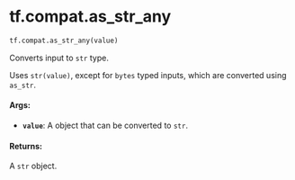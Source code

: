 <div itemscope itemtype="http://developers.google.com/ReferenceObject">
<meta itemprop="name" content="tf.compat.as_str_any" />
<meta itemprop="path" content="Stable" />
</div>

# tf.compat.as_str_any

``` python
tf.compat.as_str_any(value)
```

Converts input to `str` type.

   Uses `str(value)`, except for `bytes` typed inputs, which are converted
   using `as_str`.

#### Args:

* <b>`value`</b>: A object that can be converted to `str`.


#### Returns:

A `str` object.